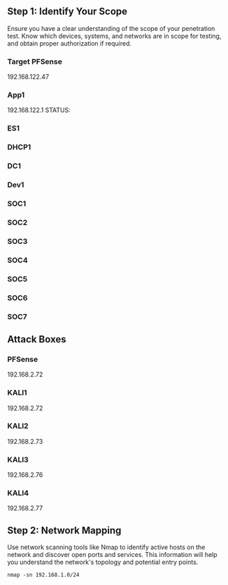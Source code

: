 ## Step 1: Identify Your Scope
Ensure you have a clear understanding of the scope of your penetration test. Know which devices, systems, and networks are in scope for testing, and obtain proper authorization if required.

### Target PFSense
192.168.122.47
### App1
192.168.122.1
STATUS: 
### ES1

### DHCP1

### DC1

### Dev1

### SOC1

### SOC2

### SOC3

### SOC4

### SOC5

### SOC6

### SOC7

## Attack Boxes

### PFSense
192.168.2.72
### KALI1
192.168.2.72
### KALI2
192.168.2.73
### KALI3
192.168.2.76
### KALI4 
192.168.2.77

## Step 2: Network Mapping 
Use network scanning tools like Nmap to identify active hosts on the network and discover open ports and services. This information will help you understand the network's topology and potential entry points.
```
nmap -sn 192.168.1.0/24
```
